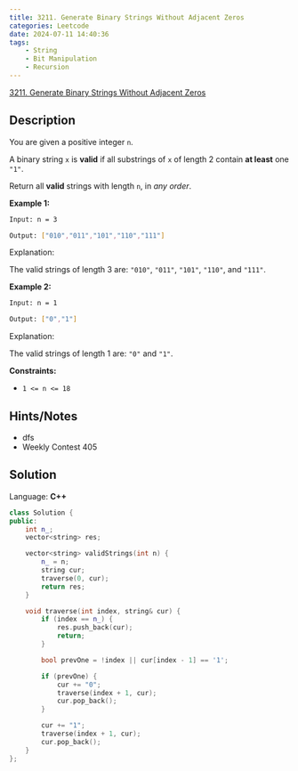 ```yaml
---
title: 3211. Generate Binary Strings Without Adjacent Zeros
categories: Leetcode
date: 2024-07-11 14:40:36
tags:
    - String
    - Bit Manipulation
    - Recursion
---
```


[3211. Generate Binary Strings Without Adjacent Zeros](https://leetcode.com/problems/generate-binary-strings-without-adjacent-zeros/description/)

## Description

You are given a positive integer `n`.

A binary string `x` is **valid** if all substrings of `x` of length 2 contain **at least** one `"1"`.

Return all **valid**  strings with length `n`, in _any order_.

**Example 1:**

```bash
Input: n = 3

Output: ["010","011","101","110","111"]
```

Explanation:

The valid strings of length 3 are: `"010"`, `"011"`, `"101"`, `"110"`, and `"111"`.

**Example 2:**

```bash
Input: n = 1

Output: ["0","1"]
```

Explanation:

The valid strings of length 1 are: `"0"` and `"1"`.

**Constraints:**

- `1 <= n <= 18`

## Hints/Notes

- dfs
- Weekly Contest 405

## Solution

Language: **C++**

```C++
class Solution {
public:
    int n_;
    vector<string> res;

    vector<string> validStrings(int n) {
        n_ = n;
        string cur;
        traverse(0, cur);
        return res;
    }

    void traverse(int index, string& cur) {
        if (index == n_) {
            res.push_back(cur);
            return;
        }

        bool prevOne = !index || cur[index - 1] == '1';

        if (prevOne) {
            cur += "0";
            traverse(index + 1, cur);
            cur.pop_back();
        }

        cur += "1";
        traverse(index + 1, cur);
        cur.pop_back();
    }
};
```
